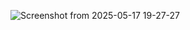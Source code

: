 ![Screenshot from 2025-05-17 19-27-27](https://github.com/user-attachments/assets/0d6a11c8-b359-4d8d-9d23-6b4eafbc6ce2)

